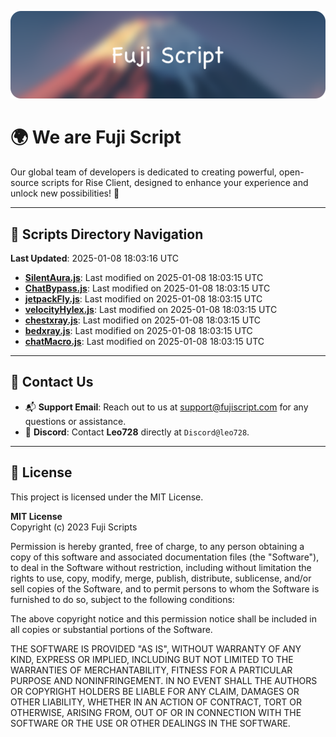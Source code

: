![Banner](.github/b.webp)

# 🌍 **We are Fuji Script**

Our global team of developers is dedicated to creating powerful, open-source scripts for Rise Client, designed to enhance your experience and unlock new possibilities! 🌟

---
<!-- SCRIPTS_NAVIGATION_START -->
## 📂 **Scripts Directory Navigation**

**Last Updated**: 2025-01-08 18:03:16 UTC

- **[SilentAura.js](scripts/SilentAura.js)**: Last modified on 2025-01-08 18:03:15 UTC
- **[ChatBypass.js](scripts/ChatBypass.js)**: Last modified on 2025-01-08 18:03:15 UTC
- **[jetpackFly.js](scripts/jetpackFly.js)**: Last modified on 2025-01-08 18:03:15 UTC
- **[velocityHylex.js](scripts/velocityHylex.js)**: Last modified on 2025-01-08 18:03:15 UTC
- **[chestxray.js](scripts/chestxray.js)**: Last modified on 2025-01-08 18:03:15 UTC
- **[bedxray.js](scripts/bedxray.js)**: Last modified on 2025-01-08 18:03:15 UTC
- **[chatMacro.js](scripts/chatMacro.js)**: Last modified on 2025-01-08 18:03:15 UTC

<!-- SCRIPTS_NAVIGATION_END -->

---

## 💬 **Contact Us**  
- 📬 **Support Email**: Reach out to us at [support@fujiscript.com](mailto:support@fujiscript.com) for any questions or assistance.  
- 💬 **Discord**: Contact **Leo728** directly at `Discord@leo728`.

---

## 📜 **License**

This project is licensed under the MIT License.  

**MIT License**  
Copyright (c) 2023 Fuji Scripts  

Permission is hereby granted, free of charge, to any person obtaining a copy of this software and associated documentation files (the "Software"), to deal in the Software without restriction, including without limitation the rights to use, copy, modify, merge, publish, distribute, sublicense, and/or sell copies of the Software, and to permit persons to whom the Software is furnished to do so, subject to the following conditions:  

The above copyright notice and this permission notice shall be included in all copies or substantial portions of the Software.  

THE SOFTWARE IS PROVIDED "AS IS", WITHOUT WARRANTY OF ANY KIND, EXPRESS OR IMPLIED, INCLUDING BUT NOT LIMITED TO THE WARRANTIES OF MERCHANTABILITY, FITNESS FOR A PARTICULAR PURPOSE AND NONINFRINGEMENT. IN NO EVENT SHALL THE AUTHORS OR COPYRIGHT HOLDERS BE LIABLE FOR ANY CLAIM, DAMAGES OR OTHER LIABILITY, WHETHER IN AN ACTION OF CONTRACT, TORT OR OTHERWISE, ARISING FROM, OUT OF OR IN CONNECTION WITH THE SOFTWARE OR THE USE OR OTHER DEALINGS IN THE SOFTWARE.  
